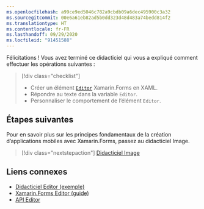 ```yaml
---
ms.openlocfilehash: a99ce9ed5046c782a9cbdb09a6dec495900c3a32
ms.sourcegitcommit: 00e6a61eb82ad5b0dd323d48d483a74bedd814f2
ms.translationtype: HT
ms.contentlocale: fr-FR
ms.lasthandoff: 09/29/2020
ms.locfileid: "91451588"
---
```

Félicitations ! Vous avez terminé ce didacticiel qui vous a expliqué comment effectuer les opérations suivantes :

> [!div class="checklist"]
>
> - Créer un élément [`Editor`](xref:Xamarin.Forms.Editor) Xamarin.Forms en XAML.
> - Répondre au texte dans la variable `Editor`.
> - Personnaliser le comportement de l’élément `Editor`.

## <a name="next-steps"></a>Étapes suivantes

Pour en savoir plus sur les principes fondamentaux de la création d’applications mobiles avec Xamarin.Forms, passez au didacticiel Image.

> [!div class="nextstepaction"]
> [Didacticiel Image](~/get-started/tutorials/image/index.yml)

## <a name="related-links"></a>Liens connexes

- [Didacticiel Editor (exemple)](/samples/xamarin/xamarin-forms-samples/getstarted-tutorials-editortutorial/)
- [Xamarin.Forms Editor (guide)](~/xamarin-forms/user-interface/text/editor.md)
- [API Editor](xref:Xamarin.Forms.Editor)